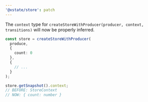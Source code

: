 ```yaml
---
'@xstate/store': patch
---
```


The `context` type for `createStoreWithProducer(producer, context, transitions)` will now be properly inferred.

```ts
const store = createStoreWithProducer(
  produce,
  {
    count: 0
  },
  {
    // ...
  }
);

store.getSnapshot().context;
// BEFORE: StoreContext
// NOW: { count: number }
```
